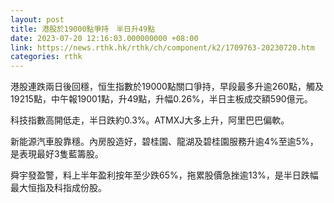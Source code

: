 ```yaml
---
layout: post
title: 港股於19000點爭持　半日升49點
date: 2023-07-20 12:16:03.000000000 +08:00
link: https://news.rthk.hk/rthk/ch/component/k2/1709763-20230720.htm
categories: rthk
---
```


港股連跌兩日後回穩，恒生指數於19000點關口爭持，早段最多升逾260點，觸及19215點，中午報19001點，升49點，升幅0.26%，半日主板成交額590億元。

科技指數高開低走，半日跌約0.3%。ATMXJ大多上升，阿里巴巴偏軟。

新能源汽車股靠穩。內房股造好，碧桂園、龍湖及碧桂園服務升逾4%至逾5%，是表現最好3隻藍籌股。

舜宇發盈警，料上半年盈利按年至少跌65%，拖累股價急挫逾13%，是半日跌幅最大恒指及科指成份股。
